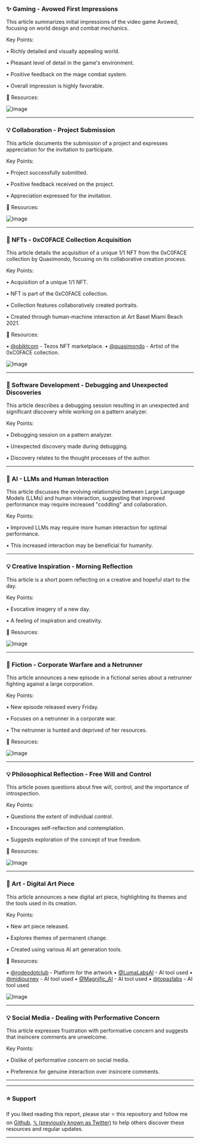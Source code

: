 ### ✨ Gaming - Avowed First Impressions

This article summarizes initial impressions of the video game Avowed, focusing on world design and combat mechanics.

Key Points:

• Richly detailed and visually appealing world.


• Pleasant level of detail in the game's environment.


• Positive feedback on the mage combat system.


• Overall impression is highly favorable.



🔗 Resources:

![Image](https://pbs.twimg.com/media/GjrnRzhaIAASh3M?format=jpg&name=small)


---

### 💡 Collaboration - Project Submission

This article documents the submission of a project and expresses appreciation for the invitation to participate.

Key Points:

• Project successfully submitted.


• Positive feedback received on the project.


• Appreciation expressed for the invitation.



🔗 Resources:

![Image](https://pbs.twimg.com/media/GjrnRzhaIAASh3M?format=jpg&name=small)


---

### 🤖 NFTs - 0xC0FACE Collection Acquisition

This article details the acquisition of a unique 1/1 NFT from the 0xC0FACE collection by Quasimondo, focusing on its collaborative creation process.

Key Points:

• Acquisition of a unique 1/1 NFT.


• NFT is part of the 0xC0FACE collection.


• Collection features collaboratively created portraits.


• Created through human-machine interaction at Art Basel Miami Beach 2021.



🔗 Resources:

• [@objktcom](https://objkt.com/) - Tezos NFT marketplace.
• [@quasimondo](https://twitter.com/quasimondo) - Artist of the 0xC0FACE collection.

![Image](https://pbs.twimg.com/media/GkHYah_WoAALjQl?format=jpg&name=small)


---

### 🤖 Software Development - Debugging and Unexpected Discoveries

This article describes a debugging session resulting in an unexpected and significant discovery while working on a pattern analyzer.

Key Points:

• Debugging session on a pattern analyzer.


• Unexpected discovery made during debugging.


• Discovery relates to the thought processes of the author.



---

### 🤖 AI - LLMs and Human Interaction

This article discusses the evolving relationship between Large Language Models (LLMs) and human interaction, suggesting that improved performance may require increased "coddling" and collaboration.

Key Points:

• Improved LLMs may require more human interaction for optimal performance.


• This increased interaction may be beneficial for humanity.


---

### 💡 Creative Inspiration - Morning Reflection

This article is a short poem reflecting on a creative and hopeful start to the day.

Key Points:

• Evocative imagery of a new day.


• A feeling of inspiration and creativity.



🔗 Resources:

![Image](https://pbs.twimg.com/media/GkF_0ncXkAAkR7v?format=jpg&name=900x900)


---

### 🚀 Fiction - Corporate Warfare and a Netrunner

This article announces a new episode in a fictional series about a netrunner fighting against a large corporation.

Key Points:

• New episode released every Friday.


• Focuses on a netrunner in a corporate war.


• The netrunner is hunted and deprived of her resources.



🔗 Resources:

![Image](https://pbs.twimg.com/ext_tw_video_thumb/1890386139401408512/pu/img/4r0pXckW3cXLAPls.jpg)


---

### 💡 Philosophical Reflection - Free Will and Control

This article poses questions about free will, control, and the importance of introspection.

Key Points:

• Questions the extent of individual control.


• Encourages self-reflection and contemplation.


• Suggests exploration of the concept of true freedom.


🔗 Resources:

![Image](https://pbs.twimg.com/amplify_video_thumb/1891899955662516224/img/xKNh6vPMa0U0PLlF.jpg)


---

### 🤖 Art -  Digital Art Piece

This article announces a new digital art piece, highlighting its themes and the tools used in its creation.

Key Points:

• New art piece released.


• Explores themes of permanent change.


• Created using various AI art generation tools.



🔗 Resources:

• [@rodeodotclub](https://rodeo.club/@themonochromes/posts) - Platform for the artwork
• [@LumaLabsAI](https://twitter.com/LumaLabsAI) - AI tool used
• [@midjourney](https://twitter.com/midjourney) - AI tool used
• [@Magnific_AI](https://twitter.com/Magnific_AI) - AI tool used
• [@topazlabs](https://twitter.com/topazlabs) - AI tool used

![Image](https://pbs.twimg.com/ext_tw_video_thumb/1892080634580926464/pu/img/3aOdK98X5C_7_QgC.jpg)


---

### 💡 Social Media - Dealing with Performative Concern

This article expresses frustration with performative concern and suggests that insincere comments are unwelcome.

Key Points:

• Dislike of performative concern on social media.


• Preference for genuine interaction over insincere comments.



---


---

### ⭐️ Support

If you liked reading this report, please star ⭐️ this repository and follow me on [Github](https://github.com/Drix10), [𝕏 (previously known as Twitter)](https://x.com/DRIX_10_) to help others discover these resources and regular updates.

---